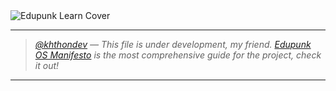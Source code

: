 <img src="../../assets/edupunk-os-learn@2x.png" srcset="../../assets/edupunk-os-learn@1x.png 1x, ../../assets/edupunk-os-learn@2x.png 2x" alt="Edupunk Learn Cover">

---

> _[@khthondev](https://github.com/khthondev) — This file is under development, my friend. [Edupunk OS Manifesto](MANIFESTO.md) is the most comprehensive guide for the project, check it out!_

---